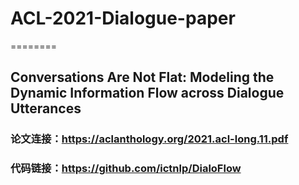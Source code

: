 # ACL-2021-Dialogue-paper
========
## Conversations Are Not Flat: Modeling the Dynamic Information Flow across Dialogue Utterances
### 论文连接：https://aclanthology.org/2021.acl-long.11.pdf

### 代码链接：https://github.com/ictnlp/DialoFlow 
